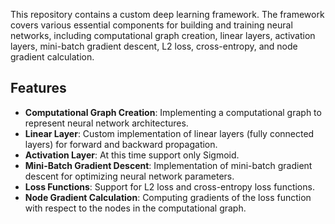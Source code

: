 This repository contains a custom deep learning framework. The framework covers various essential components for building and training neural networks, including computational graph creation, linear layers, activation layers, mini-batch gradient descent, L2 loss, cross-entropy, and node gradient calculation.

## Features

- **Computational Graph Creation**: Implementing a computational graph to represent neural network architectures.
- **Linear Layer**: Custom implementation of linear layers (fully connected layers) for forward and backward propagation.
- **Activation Layer**: At this time support only Sigmoid.
- **Mini-Batch Gradient Descent**: Implementation of mini-batch gradient descent for optimizing neural network parameters.
- **Loss Functions**: Support for L2 loss and cross-entropy loss functions.
- **Node Gradient Calculation**: Computing gradients of the loss function with respect to the nodes in the computational graph.
